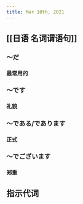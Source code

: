 ```yaml
---
title: Mar 10th, 2021
---
```


## [[日语 名词谓语句]]
### ～だ
#### 最常用的
### ～です
#### 礼貌
### ～である/であります
#### 正式
### ～でございます
#### 郑重
## 指示代词
